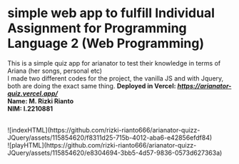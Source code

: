 # simple web app to fulfill Individual Assignment for Programming Language 2 (Web Programming)

This is a simple quiz app for arianator to test their knowledge in terms of Ariana (her songs, personal etc)<br>
I made two different codes for the project, the vanilla JS and with Jquery, both are doing the exact same thing.
<b>Deployed in Vercel: <i>https://arianator-quiz.vercel.app/</i></b>
<br>
<b>Name: M. Rizki Rianto</b><br>
<b>NIM: I.2210881</b>

<br>
![indexHTML](https://github.com/rizki-rianto666/arianator-quizz-JQuery/assets/115854620/f8311d25-715b-4012-aba6-e42856efdf84)
<br>
![playHTML](https://github.com/rizki-rianto666/arianator-quizz-JQuery/assets/115854620/e8304694-3bb5-4d57-9836-0573d627363a)
